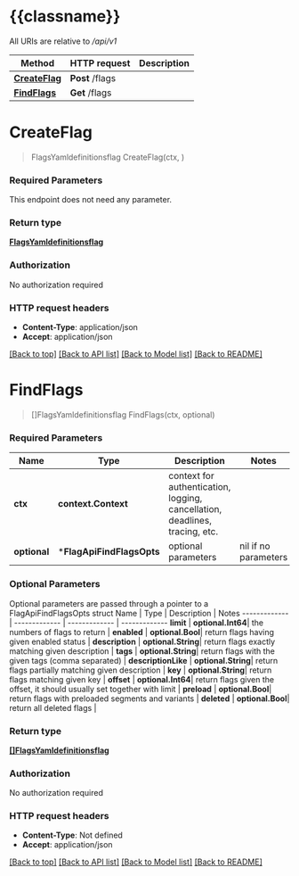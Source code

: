 # {{classname}}

All URIs are relative to */api/v1*

Method | HTTP request | Description
------------- | ------------- | -------------
[**CreateFlag**](FlagApi.md#CreateFlag) | **Post** /flags | 
[**FindFlags**](FlagApi.md#FindFlags) | **Get** /flags | 

# **CreateFlag**
> FlagsYamldefinitionsflag CreateFlag(ctx, )


### Required Parameters
This endpoint does not need any parameter.

### Return type

[**FlagsYamldefinitionsflag**](./flags.yaml#/definitions/flag.md)

### Authorization

No authorization required

### HTTP request headers

 - **Content-Type**: application/json
 - **Accept**: application/json

[[Back to top]](#) [[Back to API list]](../README.md#documentation-for-api-endpoints) [[Back to Model list]](../README.md#documentation-for-models) [[Back to README]](../README.md)

# **FindFlags**
> []FlagsYamldefinitionsflag FindFlags(ctx, optional)


### Required Parameters

Name | Type | Description  | Notes
------------- | ------------- | ------------- | -------------
 **ctx** | **context.Context** | context for authentication, logging, cancellation, deadlines, tracing, etc.
 **optional** | ***FlagApiFindFlagsOpts** | optional parameters | nil if no parameters

### Optional Parameters
Optional parameters are passed through a pointer to a FlagApiFindFlagsOpts struct
Name | Type | Description  | Notes
------------- | ------------- | ------------- | -------------
 **limit** | **optional.Int64**| the numbers of flags to return | 
 **enabled** | **optional.Bool**| return flags having given enabled status | 
 **description** | **optional.String**| return flags exactly matching given description | 
 **tags** | **optional.String**| return flags with the given tags (comma separated) | 
 **descriptionLike** | **optional.String**| return flags partially matching given description | 
 **key** | **optional.String**| return flags matching given key | 
 **offset** | **optional.Int64**| return flags given the offset, it should usually set together with limit | 
 **preload** | **optional.Bool**| return flags with preloaded segments and variants | 
 **deleted** | **optional.Bool**| return all deleted flags | 

### Return type

[**[]FlagsYamldefinitionsflag**](./flags.yaml#/definitions/flag.md)

### Authorization

No authorization required

### HTTP request headers

 - **Content-Type**: Not defined
 - **Accept**: application/json

[[Back to top]](#) [[Back to API list]](../README.md#documentation-for-api-endpoints) [[Back to Model list]](../README.md#documentation-for-models) [[Back to README]](../README.md)

